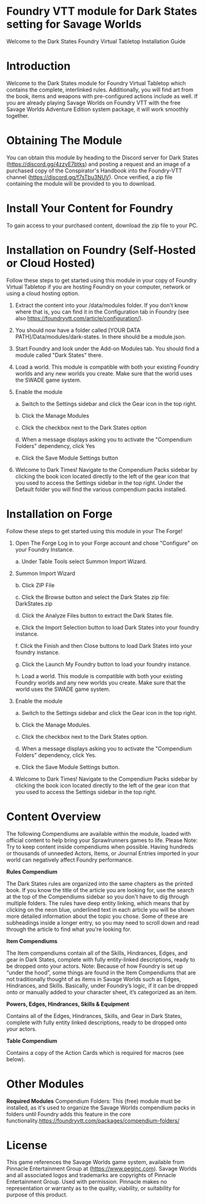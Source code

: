 # Foundry VTT module for Dark States setting for Savage Worlds

Welcome to the Dark States Foundry Virtual Tabletop Installation Guide

# Introduction

Welcome to the Dark States module for Foundry Virtual Tabletop which contains the complete, interlinked rules. Additionally, you will find art from the book, items and weapons with pre-configured actions include as well. If you are already playing Savage Worlds on Foundry VTT with the free Savage Worlds Adventure Edition system package, it will work smoothly together.

# Obtaining The Module
You can obtain this module by heading to the Discord server for Dark States (https://discord.gg/4zzyE7btks) and posting a request and an image of a purchased copy of the Conspirator's Handbook into the Foundry-VTT channel (https://discord.gg/f7sTbu3NUV). Once verified, a zip file containing the module will be provided to you to download.

# Install Your Content for Foundry
To gain access to your purchased content, download the zip file to your PC.

# Installation on Foundry (Self-Hosted or Cloud Hosted)
Follow these steps to get started using this module in your copy of Foundry Virtual Tabletop if you are hosting Foundry on your computer, network or using a cloud hosting option.

1. Extract the content into your /data/modules folder. If you don't know where that is, you can find it in the Configuration tab in Foundry (see also https://foundryvtt.com/article/configuration/).

2. You should now have a folder called [YOUR DATA PATH]/Data/modules/dark-states. In there should be a module.json.

3. Start Foundry and look under the Add-on Modules tab. You should find a module called "Dark States" there.

4. Load a world. This module is compatible with both your existing Foundry worlds and any new worlds you create. Make sure that the world uses the SWADE game system.

5. Enable the module

    a. Switch to the Settings sidebar and click the Gear icon in the top right.

    b. Click the Manage Modules

    c. Click the checkbox next to the Dark States option

    d. When a message displays asking you to activate the "Compendium Folders" dependency, click Yes

    e. Click the Save Module Settings button

6. Welcome to Dark Times! Navigate to the Compendium Packs sidebar by clicking the book icon located directly to the left of the gear icon that you used to access the Settings sidebar in the top right. Under the Default folder you will find the various compendium packs installed.

# Installation on Forge
Follow these steps to get started using this module in your The Forge!

1. Open The Forge Log in to your Forge account and chose "Configure" on your Foundry Instance.

    a. Under Table Tools select Summon Import Wizard.

2. Summon Import Wizard

    b. Click ZIP File

    c. Click the Browse button and select the Dark States zip file: DarkStates.zip

    d. Click the Analyze Files button to extract the Dark States file.

    e. Click the Import Selection button to load Dark States into your foundry instance.

    f. Click the Finish and then Close buttons to load Dark States into your foundry instance.

    g. Click the Launch My Foundry button to load your foundry instance.

    h. Load a world. This module is compatible with both your existing Foundry worlds and any new worlds you create. Make sure that the world uses the SWADE game system.

3. Enable the module

    a. Switch to the Settings sidebar and click the Gear icon in the top right.

    b. Click the Manage Modules.

    c. Click the checkbox next to the Dark States option.

    d. When a message displays asking you to activate the "Compendium Folders" dependency, click Yes.

    e. Click the Save Module Settings button.

4. Welcome to Dark Times! Navigate to the Compendium Packs sidebar by clicking the book icon located directly to the left of the gear icon that you used to access the Settings sidebar in the top right.

# Content Overview
The following Compendiums are available within the module, loaded with official content to help bring your Sprawlrunners games to life.
Please Note: Try to keep content inside compendiums when possible. Having hundreds or thousands of unneeded Actors, Items, or Journal Entries imported in your world can negatively affect Foundry performance.

<b>Rules Compendium</b>

The Dark States rules are organized into the same chapters as the printed book. If you know the title of the article you are looking for, use the search at the top of the Compendiums sidebar so you don't have to dig through multiple folders.
The rules have deep entity linking, which means that by clicking on the neon blue, underlined text in each article you will be shown more detailed information about the topic you chose. Some of these are subheadings inside a longer entry, so you may need to scroll down and read through the article to find what you're looking for.

<b>Item Compendiums</b>

The Item compendiums contain all of the Skills, Hindrances, Edges, and gear in Dark States, complete with fully entity-linked descriptions, ready to be dropped onto your actors. Note: Because of how Foundry is set up “under the hood”, some things are found in the Item Compendiums that are not traditionally thought of as items in Savage Worlds such as Edges, Hindrances, and Skills. Basically, under Foundry’s logic, if it can be dropped onto or manually added to your character sheet, it’s categorized as an item.

<b>Powers, Edges, Hindrances, Skills & Equipment</b>

Contains all of the Edges, Hindrances, Skills, and Gear in Dark States, complete with fully entity linked descriptions, ready to be dropped onto your actors.

<b>Table Compendium</b>

Contains a copy of the Action Cards which is required for macros (see below).

# Other Modules
<b>Required Modules</b>
Compendium Folders: This (free) module must be installed, as it's used to organize the Savage Worlds compendium packs in folders until Foundry adds this feature in the core functionality.https://foundryvtt.com/packages/compendium-folders/

# License
This game references the Savage Worlds game system, available from Pinnacle Entertainment Group at (https://www.peginc.com). Savage Worlds and all associated logos and trademarks are copyrights of Pinnacle Entertainment Group. Used with permission. Pinnacle makes no representation or warranty as to the quality, viability, or suitability for purpose of this product.
